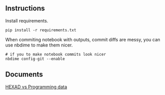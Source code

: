 ## Instructions

Install requirements.

```shell
pip install -r requirements.txt
```

When commiting notebook with outputs, commit diffs are messy, you can use nbdime to make them nicer.
```shell
# if you to make notebook commits look nicer 
nbdime config-git --enable
```

## Documents

[HEXAD vs Programming data](https://docs.google.com/document/d/18m3kc5wRJPPK-knb9IzA6gD0PeLj_f_QMbmyARDI5ws/edit?usp=sharing)